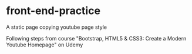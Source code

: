 # front-end-practice
A static page copying youtube page style

Following steps from course "Bootstrap, HTML5 & CSS3: Create a Modern Youtube Homepage" on Udemy
